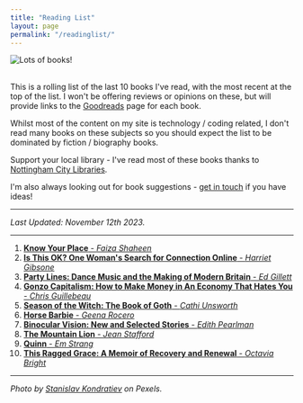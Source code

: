 ```yaml
---
title: "Reading List"
layout: page
permalink: "/readinglist/"
---
```

<div class="container">
    <div class="row">
        <div class="col-md-12">
            <img src="{{site.baseurl}}/assets/images/readinglistbanner.jpg" class="img-fluid" alt="Lots of books!">
        </div>
    </div>
    <div class="row">
        <div class="col-md-12">
            <br/>
            <p>This is a rolling list of the last 10 books I've read, with the most recent at the top of the list.  I won't be offering reviews or opinions on these, but will provide links to the <a href="https://www.goodreads.com/" target="_blank">Goodreads</a> page for each book.</p>
            <p>Whilst most of the content on my site is technology / coding related, I don't read many books on these subjects so you should expect the list to be dominated by fiction / biography books.</p>
            <p>Support your local library - I've read most of these books thanks to <a href="https://www.nottinghamcitylibraries.co.uk/" target="_blank">Nottingham City Libraries</a>.</p>
            <p>I'm also always looking out for book suggestions - <a href="/contact">get in touch</a> if you have ideas!</p>
            <hr/>
            <p><i>Last Updated: November 12th 2023.</i></p>
            <hr/>
            <ol>   
              <li><a href="https://www.goodreads.com/book/show/58775894-know-your-place" target="_blank"><b>Know Your Place</b> - <i>Faiza Shaheen</i></a></li>     
              <li><a href="https://www.goodreads.com/book/show/87923222-is-this-ok-one-woman-s-search-for-connection-online" target="_blank"><b>Is This OK? One Woman's Search for Connection Online</b> - <i>Harriet Gibsone</i></a></li>
              <li><a href="https://www.goodreads.com/book/show/128183667-party-lines" target="_blank"><b>Party Lines: Dance Music and the Making of Modern Britain</b> - <i>Ed Gillett</i></a></li>  
              <li><a href="https://www.goodreads.com/book/show/62874024-gonzo-capitalism" target="_blank"><b>Gonzo Capitalism: How to Make Money in An Economy That Hates You</b> - <i>Chris Guillebeau</i></a></li>  
              <li><a href="https://www.goodreads.com/book/show/122990887-season-of-the-witch" target="_blank"><b>Season of the Witch: The Book of Goth</b> - <i>Cathi Unsworth</i></a></li>  
              <li><a href="https://www.goodreads.com/book/show/63876565-horse-barbie" target="_blank"><b>Horse Barbie</b> - <i>Geena Rocero</i></a></li>  
              <li><a href="https://www.goodreads.com/book/show/9142881-binocular-vision" target="_blank"><b>Binocular Vision: New and Selected Stories</b> - <i>Edith Pearlman</i></a></li>   
              <li><a href="https://www.goodreads.com/book/show/303922.The_Mountain_Lion" target="_blank"><b>The Mountain Lion</b> - <i>Jean Stafford</i></a></li>   
              <li><a href="https://www.goodreads.com/book/show/61271868-quinn" target="_blank"><b>Quinn</b> - <i>Em Strang</i></a></li> 
              <li><a href="https://www.goodreads.com/book/show/123237416-this-ragged-grace" target="_blank"><b>This Ragged Grace: A Memoir of Recovery and Renewal</b> - <i>Octavia Bright</i></a></li>   
            </ol>
            <hr/>
            <p><i>Photo by <a href="https://www.pexels.com/photo/books-on-wooden-shelves-inside-library-2908984/" target="_blank">Stanislav Kondratiev</a> on Pexels.</i></p>
         </div>
   </div>
</div>
